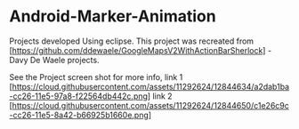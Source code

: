 # Android-Marker-Animation
Projects developed Using eclipse.
This project was recreated from [https://github.com/ddewaele/GoogleMapsV2WithActionBarSherlock] -Davy De Waele projects.

See the Project screen shot for more info,
link 1 [https://cloud.githubusercontent.com/assets/11292624/12844634/a2dab1ba-cc26-11e5-97a8-f22564db442c.png]
link 2 [https://cloud.githubusercontent.com/assets/11292624/12844650/c1e26c9c-cc26-11e5-8a42-b66925b1660e.png]
